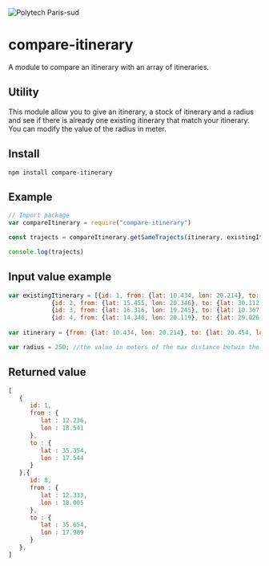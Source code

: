 ![Polytech Paris-sud](https://www.usinenouvelle.com/mediatheque/3/4/0/000268043_image_260x175.jpg)
# compare-itinerary
A module to compare an itinerary with an array of itineraries.

## Utility
This module allow you to give an itinerary, a stock of itinerary and a radius and see if there is already one existing itinerary that match your itinerary. You can modify the value of the radius in meter.

## Install
```
npm install compare-itinerary
```

## Example
```javascript
// Import package
var compareItinerary = require("compare-itinerary")

const trajects = compareItinerary.getSameTrajects(itinerary, existingItinerary, radius);

console.log(trajects)
```

## Input value example
```javascript
var existingItinerary = [{id: 1, from: {lat: 10.434, lon: 20.214}, to: {lat: 20.454, lon: 40.455}},
			{id: 2, from: {lat: 15.455, lon: 20.346}, to: {lat: 30.112, lon: 35.069}},
			{id: 3, from: {lat: 16.316, lon: 19.245}, to: {lat: 10.367, lon: 20.985}},
			{id: 4, from: {lat: 14.346, lon: 20.119}, to: {lat: 29.026, lon: 34.399}}];
                        
var itinerary = {from: {lat: 10.434, lon: 20.214}, to: {lat: 20.454, lon: 40.455}}; 

var radius = 250; //the value in meters of the max distance betwin the base traject and the existing one.
```

## Returned value
```javascript
[
   {
      id: 1,
      from : {
         lat : 12.236,
         lon : 18.541
      },
      to : {
         lat : 35.354,
         lon : 17.544
      }
   },{
      id: 8,
      from : {
         lat : 12.333,
         lon : 18.005
      },
      to : {
         lat : 35.654,
         lon : 17.989
      }
   },
]
```
